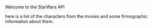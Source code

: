 Welcome to the StarWars API

here is a list of the characters from the movies and some firmographic information about them.

